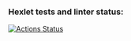 ### Hexlet tests and linter status:
[![Actions Status](https://github.com/smokeinureyes/qa-engineer-project-84/workflows/hexlet-check/badge.svg)](https://github.com/smokeinureyes/qa-engineer-project-84/actions)